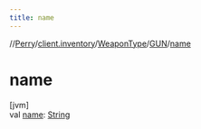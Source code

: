 ```yaml
---
title: name
---
```

//[Perry](../../../../index.html)/[client.inventory](../../index.html)/[WeaponType](../index.html)/[GUN](index.html)/[name](name.html)



# name



[jvm]\
val [name](name.html): [String](https://kotlinlang.org/api/latest/jvm/stdlib/kotlin/-string/index.html)




